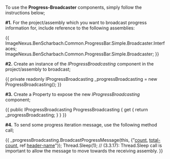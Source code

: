 To use the **Progress-Broadcaster** components, simply follow the instructions below;

**#1.** For the project/assembly which you want to broadcast progress information for, include reference to the following assemblies:  

{{
ImageNexus.BenScharbach.Common.ProgressBar.Simple.Broadcaster.Interfaces;
ImageNexus.BenScharbach.Common.ProgressBar.Simple.Broadcaster;
}}

**#2.** Create an instance of the _IProgressBroadcasting_ component in the project/assembly to broadcast;

{{ 
private readonly IProgressBroadcasting _progressBroadcasting = new ProgressBroadcasting(); 
}}

**#3.** Create a Property to expose the new _IProgressBroadcasting_ component;

{{
public IProgressBroadcasting ProgressBroadcasting
{
     get { return _progressBroadcasting; }
}
}}

**#4.** To send some progress iteration message, use the following method call;

{{
_progressBroadcasting.BroadcastProgressMessage(this, {"[count](count), [total-count](total-count), ref [header-name](header-name)"});
Thread.Sleep(1); // (3.3.17): Thread.Sleep call is important to allow the message to move towards the receiving assembly.
}}
